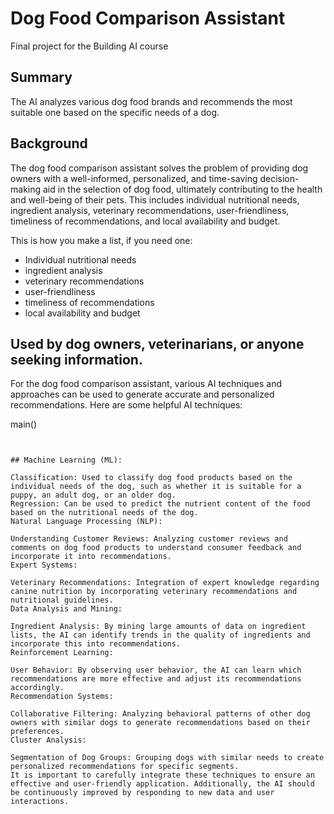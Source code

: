 # Dog Food Comparison Assistant

Final project for the Building AI course

## Summary

The AI analyzes various dog food brands and recommends the most suitable one based on the specific needs of a dog.


## Background

The dog food comparison assistant solves the problem of providing dog owners with a well-informed, personalized, and time-saving decision-making aid in the selection of dog food, ultimately contributing to the health and well-being of their pets. This includes individual nutritional needs, ingredient analysis, veterinary recommendations, user-friendliness, timeliness of recommendations, and local availability and budget.


This is how you make a list, if you need one:
* Individual nutritional needs
* ingredient analysis
* veterinary recommendations
* user-friendliness
* timeliness of recommendations
* local availability and budget


## Used by dog owners, veterinarians, or anyone seeking information.

For the dog food comparison assistant, various AI techniques and approaches can be used to generate accurate and personalized recommendations. Here are some helpful AI techniques:




main()
```


## Machine Learning (ML):

Classification: Used to classify dog food products based on the individual needs of the dog, such as whether it is suitable for a puppy, an adult dog, or an older dog.
Regression: Can be used to predict the nutrient content of the food based on the nutritional needs of the dog.
Natural Language Processing (NLP):

Understanding Customer Reviews: Analyzing customer reviews and comments on dog food products to understand consumer feedback and incorporate it into recommendations.
Expert Systems:

Veterinary Recommendations: Integration of expert knowledge regarding canine nutrition by incorporating veterinary recommendations and nutritional guidelines.
Data Analysis and Mining:

Ingredient Analysis: By mining large amounts of data on ingredient lists, the AI can identify trends in the quality of ingredients and incorporate this into recommendations.
Reinforcement Learning:

User Behavior: By observing user behavior, the AI can learn which recommendations are more effective and adjust its recommendations accordingly.
Recommendation Systems:

Collaborative Filtering: Analyzing behavioral patterns of other dog owners with similar dogs to generate recommendations based on their preferences.
Cluster Analysis:

Segmentation of Dog Groups: Grouping dogs with similar needs to create personalized recommendations for specific segments.
It is important to carefully integrate these techniques to ensure an effective and user-friendly application. Additionally, the AI should be continuously improved by responding to new data and user interactions.

